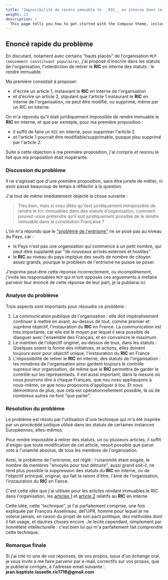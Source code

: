 ```yaml
---
title: "Impossibilité de rendre immuable le __RIC__ en interne dans les statuts"
weight: 23
description: >
  This page tells you how to get started with the Compose theme, including installation and basic configuration.
---
```


## Enoncé rapide du problème

En discutant, notament avec certains "hauts placés" de l'organisation `MCP (mouvement constituant populaire)`, j'ai proposé d'inscrire dans les statuts de l'organisation, l'interdiction de retirer le __RIC__ en interne des statuts : le rendre immuable.

Ma première consistait à proposer:
* d'écrire un article 1, instaurant le __RIC__ en interne de l'organsiation
* et d'écrire un article 2, stipulant que l'article 1 instaurant le __RIC__ en interne de l'organisation, ne peut être modifié, ou supprimé, même par un RIC en interne.

On m'a répondu qu'il était juridiquement impossible de rendre immuable le __RIC__ en interne, et que par exmeple, pour ma première proposition :
* Il suffit de faire un `RIC` en interne, pour supprimer l'article 2
* et l'article 1 pourrait être modifiable/supprimable, pusque plsu supprimé par l'article 2.

Suite à cette objection à ma première proposition, j'ai compris et reonnu le fait que ma proposition était inopérante.

### Discussion du problème

Il ne s'agissait que d'une première proposition, sans être juriste de métier, ni avoir passé beaucoup de temps à réfléchir à la question.

J'ai tout de même imédiatement objecté la chose suivante :

>
> Très bien, mais si vosu dîtes qu'ilest juridiquement immpossible de rendre le `RIC` immuables dans des statuts d'organisation, comment pouvez-vous prétendre qu'il soit juridiquement possible de le rendre immuable dans la constitution Française ?
>

L'on m'a répondu que le ["problème de l'entrisme"](/docs/problemes-a-resoudre/probleme1-entrisme/) ne se pose pas au niveau du Pays, car :
* le Pays n'est pas une organsiation qui commence à un petit nombre, qui peut-être supplanté par "de nouveaux arrivés externes et hostiles"
* le __RIC__ au niveau du pays implqiue des seuils de nombre de citoyen assez grands, pourque le problèem de l'entrisme ne puisse se poser.

J'exprime peut-être cette réponse incorrectement, ou incomplètement, j'invite les responsables `MCP` qui m'ont opposés ces arguements à mefaire parvenir leur énoncé de cette réponse de leur part, je la publierai ici.

### Analyse du problème

Trois aspects sont importants pour résoudre ce problème :
1. La communication publique de l'organisation : elle doit impérativement continuer à mettre en avant, au-dessus de tout, comme premier et suprême objectif, l'instauration du __RIC__ en France. La communication est très importante, car elle est le moyen par lequel il sera possible de diaoguer avec l'ensemble des Français, et en convaincre le maximum.
2. Le maintien de l'objectif originel, au-dessus de tous, dans les statuts : Quelques soient la forme des initiatives, et actions, elles doivent toujours avoir pour objectif unique, l'instauration du __RIC__ en France.
3. L'impossibilité de retirer le __RIC__ en interne, des statuts de l'organisation : les mmebres de l'organisation ainsi gardent toujours le contrôle supresur leur organisation, de même que le __RIC__ permettra de garder le contrôle sur les représentants. Il est aussi important, dans la mesure où nous pourrons dire à chaque Français, que nsu nosu appliquqons à nous-même, ce que nosu proposons d'appliquer à tou. Et nous démontrons de plus, que cela est opérationnellement possible, là où de nombreux autres ne font "que parler".

### Résolution du problème

Le problème est résolu par l'utilisation d'une technique qui m'a été inspirée par un procécédé juidique utilsié dans les statuts de certaines instances Européennes, elles-mêmes.

Pour rendre impossible à retirer des statuts, un ou plusieurs articles, il suffit d'exiger que toute modification de cet article, nesoit possible que parun vote à l'unamité absolue, de tous les membres de l'organsiation.

Ainsi, le problème de l'entrisme, est réglé : l'unanimité étant exigée, le nombre de membres "envoyés pour tout détruire", aussi grand soit-il, ne rend plus possible la suppression des statuts du __RIC__ en interne, ou de l'objectif prinicpal, original, qui fait la raison d'être, l'âme de l'organisation, l'instauration du __RIC__ en Fance.


C'est cette idée que j'ai utilisée pour les articles rendant immuables le RIC dans l'organisation, les [articles 1](ccc) et [article 2](ccc) relatifs au __RIC__ en interne

Cette idée, cette "technique", je l'ai parfaitement comprise, une fois expliquée par François Asselineau, del'UPR, homme pour lequel je ne voterai jamais, en raison du projet de son parti politique, des méthodes dont il fait usage, et dautres chsoes encore. Je lecite cependant, simplement par honnêteté intellecturelle : c'est bien lui qui m'a parfaitement fait comprendre cette technique.


### Remarque finale

Si j'ai cité ici une de vos réponses, de vos propos, issus d'un échange oral, je vous invite à me faire parvenir par e-mail, correctifs sur vos propos, que je publierai corrigés, à l'adresse email suivante : __jean.baptiste.lasselle.ric1718@gmail.com__
